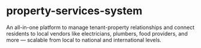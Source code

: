 # property-services-system
An all-in-one platform to manage tenant-property relationships and connect residents to local vendors like electricians, plumbers, food providers, and more — scalable from local to national and international levels.
